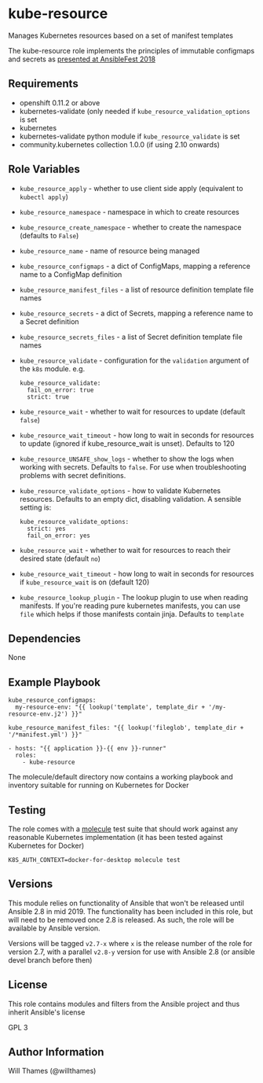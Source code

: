 kube-resource
=============

Manages Kubernetes resources based on a set of manifest templates

The kube-resource role implements the principles of immutable configmaps
and secrets as
[presented at AnsibleFest 2018](https://www.ansible.com/managing-kubernetes-is-easy-with-ansible)

Requirements
------------

* openshift 0.11.2 or above
* kubernetes-validate (only needed if `kube_resource_validation_options` is set
* kubernetes
* kubernetes-validate python module if `kube_resource_validate` is set
* community.kubernetes collection 1.0.0 (if using 2.10 onwards)

Role Variables
--------------

* `kube_resource_apply` - whether to use client side apply (equivalent to `kubectl apply`)
* `kube_resource_namespace` - namespace in which to create resources
* `kube_resource_create_namespace` - whether to create the namespace (defaults to `False`)
* `kube_resource_name` - name of resource being managed
* `kube_resource_configmaps` - a dict of ConfigMaps, mapping a reference name to a ConfigMap definition
* `kube_resource_manifest_files` - a list of resource definition template file names
* `kube_resource_secrets` - a dict of Secrets, mapping a reference name to a Secret definition
* `kube_resource_secrets_files` - a list of Secret definition template file names
* `kube_resource_validate` - configuration for the `validation` argument of the `k8s` module. e.g.
  ```
  kube_resource_validate:
    fail_on_error: true
    strict: true
  ```
* `kube_resource_wait` - whether to wait for resources to update (default `false`)
* `kube_resource_wait_timeout` - how long to wait in seconds for resources to update (ignored if kube_resource_wait is unset). Defaults to 120
* `kube_resource_UNSAFE_show_logs` - whether to show the logs when working with secrets. Defaults to `false`.
  For use when troubleshooting problems with secret definitions.

* `kube_resource_validate_options` - how to validate Kubernetes resources. Defaults to an empty dict,
  disabling validation. A sensible setting is:
  ```
  kube_resource_validate_options:
    strict: yes
    fail_on_error: yes
  ```
* `kube_resource_wait` - whether to wait for resources to reach their desired state (default `no`)
* `kube_resource_wait_timeout` - how long to wait in seconds for resources if `kube_resource_wait` is on
  (default 120)
* `kube_resource_lookup_plugin` - The lookup plugin to use when reading manifests. If you're reading pure
  kubernetes manifests, you can use `file` which helps if those manifests contain jinja. Defaults to
  `template`


Dependencies
------------

None

Example Playbook
----------------

```
kube_resource_configmaps:
  my-resource-env: "{{ lookup('template', template_dir + '/my-resource-env.j2') }}"
```

```
kube_resource_manifest_files: "{{ lookup('fileglob', template_dir + '/*manifest.yml') }}"
```

```
- hosts: "{{ application }}-{{ env }}-runner"
  roles:
    - kube-resource
```

The molecule/default directory now contains a working playbook and inventory suitable for
running on Kubernetes for Docker

Testing
-------

The role comes with a [molecule](https://molecule.readthedocs.io/) test suite that should
work against any reasonable Kubernetes implementation (it has been tested against Kubernetes
for Docker)

```
K8S_AUTH_CONTEXT=docker-for-desktop molecule test
```

Versions
--------

This module relies on functionality of Ansible that won't be released until Ansible 2.8 in mid 2019.
The functionality has been included in this role, but will need to be removed once 2.8 is released.
As such, the role will be available by Ansible version.

Versions will be tagged `v2.7-x` where `x` is the release number of the role for version 2.7, with
a parallel `v2.8-y` version for use with Ansible 2.8 (or ansible devel branch before then)

License
-------

This role contains modules and filters from the Ansible project and thus inherit Ansible's license

GPL 3

Author Information
------------------

Will Thames (@willthames)
